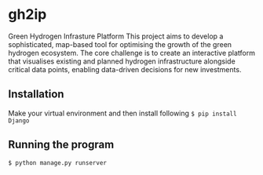 # gh2ip
Green Hydrogen Infrasture Platform
This project aims to develop a sophisticated, map-based tool for optimising the growth of the green hydrogen ecosystem. The core challenge is to create an interactive platform that visualises existing and planned hydrogen infrastructure alongside critical data points, enabling data-driven decisions for new investments.

## Installation
Make your virtual environment and then install following
`$ pip install Django`

## Running the program
`$ python manage.py runserver`
